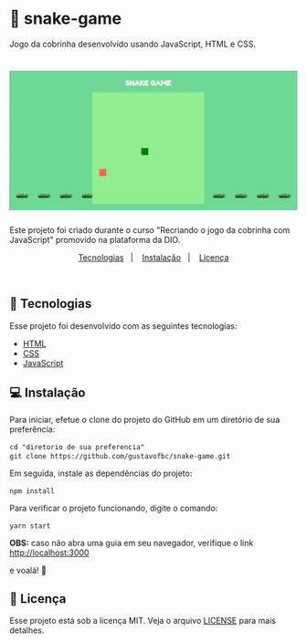 # :snake: snake-game
Jogo da cobrinha desenvolvido usando JavaScript, HTML e CSS.

<h1 align="center">
    <img alt="Todos" title="Snake-game" src="./img/snake-game.png" />
</h1>

Este projeto foi criado durante o curso "Recriando o jogo da cobrinha com JavaScript" promovido na plataforma da DIO.

<p align="center">
  <a href="#-tecnologias">Tecnologias</a>&nbsp;&nbsp;&nbsp;|&nbsp;&nbsp;&nbsp;
  <a href="#computer-instalação">Instalação</a>&nbsp;&nbsp;&nbsp;|&nbsp;&nbsp;&nbsp;
  <a href="#memo-licença">Licença</a>
</p>

<br>

## 🚀 Tecnologias

Esse projeto foi desenvolvido com as seguintes tecnologias:

- [HTML](https://developer.mozilla.org/pt-BR/docs/Web/HTML)
- [CSS](https://developer.mozilla.org/pt-BR/docs/Web/CSS)
- [JavaScript](https://developer.mozilla.org/pt-BR/docs/Web/JavaScript)


## :computer: Instalação

Para iniciar, efetue o clone do projeto do GitHub em um diretório de sua preferência:

```shell
cd "diretorio de sua preferencia"
git clone https://github.com/gustavofbc/snake-game.git
```

Em seguida, instale as dependências do projeto:

```shell
npm install
```

Para verificar o projeto funcionando, digite o comando:

```shell
yarn start
```
<b>OBS:</b> caso não abra uma guia em seu navegador, verifique o link [http://localhost:3000](http://localhost:3000)

e voalá! :tada:

## :memo: Licença

Esse projeto está sob a licença MIT. Veja o arquivo [LICENSE](LICENSE.md) para mais detalhes.
